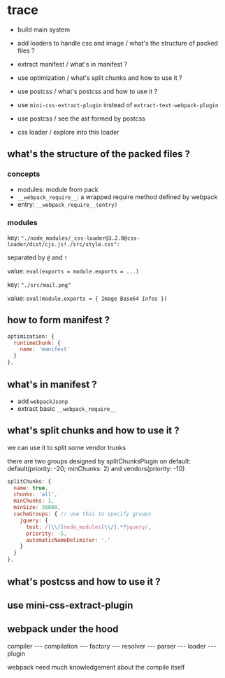 # trace

- build main system
- add loaders to handle css and image / what's the structure of packed files ?

- extract manifest / what's in manifest ?
- use optimization / what's split chunks and how to use it ?
- use postcss / what's postcss and how to use it ?
- use `mini-css-extract-plugin` instead of `extract-text-webpack-plugin`
- use postcss / see the ast formed by postcss
- css loader / explore into this loader


## what's the structure of the packed files ?

### concepts

* modules: module from pack
* `__webpack_require__`: a wrapped require method defined by webpack
* entry: `__webpack_require__(entry)`

### modules

key: `"./node_modules/_css-loader@3.2.0@css-loader/dist/cjs.js!./src/style.css":`

separated by `@` and `!`

value: `eval(exports = module.exports = ...)`

key: `"./src/mail.png"`

value: `eval(module.exports = { Image Base64 Infos })`

## how to form manifest ?

```javascript
optimization: {
  runtimeChunk: {
    name: 'manifest'
  }
},
```

## what's in manifest ?

- add `webpackJsonp`
- extract basic `__webpack_require__`

## what's split chunks and how to use it ?

we can use it to split some vendor trunks

there are two groups designed by splitChunksPlugin on default: default(priority: -20; minChunks: 2) and vendors(priority: -10)

```javascript
splitChunks: {
  name: true,
  chunks: 'all',
  minChunks: 1,
  minSize: 30000,
  cacheGroups: { // use this to specify groups
    jquery: {
      test: /[\\/]node_modules[\\/].*?jquery/,
      priority: -5,
      automaticNameDelimiter: '.'
    }
  }
},
```

## what's postcss and how to use it ?

<!-- npm install postcss-loader autoprefixer --save-dev -->

## use mini-css-extract-plugin

## webpack under the hood

compiler --- compilation --- factory --- resolver --- parser --- loader --- plugin

webpack need much knowledgement about the compile itself

